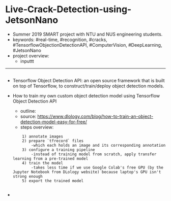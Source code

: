 # Live-Crack-Detection-using-JetsonNano
- Summer 2019 SMART project with NTU and NUS engineering students.
- keywords: #real-time, #recognition, #cracks, #TensorflowObjectionDetectionAPI, #ComputerVision, #DeepLearning, #JetsonNano
- project overview: 
    + inputtt
    
------------------------------------------------------------------------------------------------------------------------------------------
## <Background>
- Tensorflow Object Detection API: an open source framework that is built on top of Tensorflow, to construct/train/deploy object detection models.

- How to train my own custom object detection model using Tensorflow Object Detection API
    - outline: 
    - source: https://www.dlology.com/blog/how-to-train-an-object-detection-model-easy-for-free/
    - steps overview: 
    ```
        1) annotate images
        2) prepare `tfrecord` files 
            -which each holds an image and its corresponding annotation
        3) configure a training pipeline
            -instead of training model from scratch, apply transfer learning from a pre-trained model
        4) train the model
            -takes less time if we use Google Colab's free GPU (by the Jupyter Notebook from DLology website) because laptop's GPU isn't strong enough
        5) export the trained model
        
   ```

-
